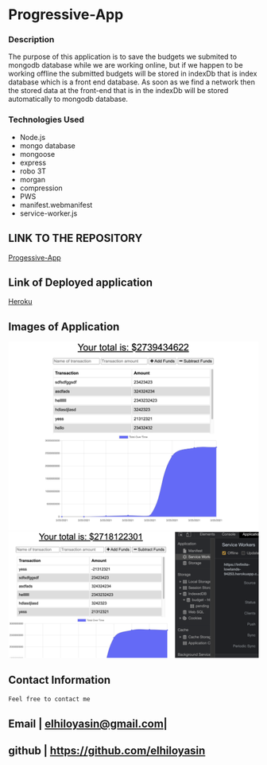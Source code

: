 # Progressive-App

### Description
  The purpose of this application is to save the budgets we submited to mongodb database while we are working online, but if we happen to be working offline the submitted budgets will be stored in indexDb that is index database which is a front end database. As soon as we find a network then the stored data at the front-end that is in the indexDb will be stored automatically to mongodb database.



### Technologies Used

- Node.js
- mongo database
- mongoose
- express
- robo 3T
- morgan
- compression
- PWS
 - manifest.webmanifest
 - service-worker.js


## LINK TO THE REPOSITORY

[Progessive-App](https://github.com/elhiloyasin/progressive-app)

## Link of Deployed application

[Heroku](https://infinite-lowlands-94253.herokuapp.com/)

## Images of Application

![screenshotone](images/screenshotone.png)
![Workout-Dashboard](images/screenshotwo.png)



## Contact Information

```
Feel free to contact me
```
 >
  Email | elhiloyasin@gmail.com|
  ------------------------------ 
  github | https://github.com/elhiloyasin
  ------------------------------ 





